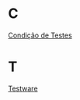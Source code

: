 # C

[Condição de Testes](/Glossário/condicao-de-testes.md)

# T

[Testware](/Glossário/testware.md)